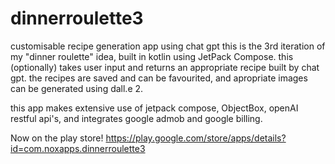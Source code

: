 # dinnerroulette3
customisable recipe generation app using chat gpt
this is the 3rd iteration of my "dinner roulette" idea, built in kotlin using JetPack Compose.
this (optionally) takes user input and returns an appropriate recipe built by chat gpt. the recipes are saved and can be favourited, and apropriate images can be generated using dall.e 2. 

this app makes extensive use of jetpack compose, ObjectBox, openAI restful api's, and integrates google admob and google billing. 

Now on the play store!
https://play.google.com/store/apps/details?id=com.noxapps.dinnerroulette3
